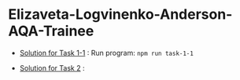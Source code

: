 # Elizaveta-Logvinenko-Anderson-AQA-Trainee

- [Solution for Task 1-1](task-1-1.js)
: Run program: `npm run task-1-1`

- [Solution for Task 2](task-2.md)
: 

